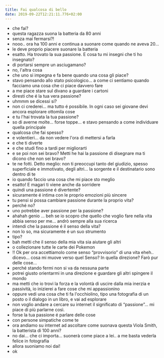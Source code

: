 ```yaml
---
title: Fai qualcosa di bello
date: 2019-09-22T12:21:11.776+02:00
---
```


- che fai?
- questa ragazza suona la batteria da 80 anni
- senza mai fermarsi?!
- nooo.. ora ha 100 anni e continua a suonare come quando ne aveva 20...
- le deve proprio piacere suonare la batteria
- esatto. Ha trovato la sua passione. E cosa tu mi insegni che ti ho insegnato?
- di portarsi sempre un asciugamano?
- no, l'altra cosa
- che uno si impegna e fa bene quando una cosa gli piace?
- stavo pensando allo stato psicologico... a come ci sentiamo quando facciamo una cosa che ci piace davvero fare
- a me piace stare sul divano a guardare i cartoni
- diresti che é la tua vera passione?
- uhmmm se dicessi si?
- non ci crederei... ma tutto é possibile. In ogni caso sei giovane devi ancora esplorare ottomila cose
- e tu l'hai trovata la tua passione?
- so di averne molte... forse toppe... e stavo pensando a come individuare quella principale
- qualcosa che fai spesso?
- e volentieri... da non vedere l'ora di mettersi a farla
- e che ti diverte
- e che studi fino a tardi per migliorarti
- e se poi non sei bravo? Metti he hai la passione di disegnare ma ti dicono che non sei bravo?
- te ne fotti. Detto meglio: non ti preoccupi tanto del giudizio, spesso superficiale e immotivato, degli altri... la sorgente e il destinatario sono dentro di te
- io quando faccio una cosa che mi piace sto meglio
- esatto! E magari ti viene anche da sorridere
- quindi una passione é divertente?
- sicuramente é intima con le proprio emozioni più sincere
- tu pensi si possa cambiare passione durante la proprio vita?
- perché no?
- uno potrebbe aver passione per la passione?
- ahahah genio ... beh se io scopro che quello che voglio fare nella vita abbia senso per me... andrò sempre alla sua ricerca
- intendi che la passione é il senso della vita?
- non lo so, ma sicuramente é un suo strumento
- tipo?
- bah metti che il senso della mia vita sia aiutare gli altri
- o collezionare tutte le carte dei Pokemon 
- !! Ok per ora accettiamolo come senso “provvisorio” di una vita eheh.. dicevo... cosa mi muove verso quel Senso? In quella direzione? Farò pur delle cose...
- perché stando fermi non si va da nessuna parte
- potrei giusto orientarmi in una direzione e guardare gli altri spingere il mondo
- ma metti che io trovi la forza e la volontà di uscire dalla mia inerzia e passività, io inizierei a fare cose che mi appassionino
- oppure vedi una cosa che ti fa l'occhiolino, tipo una fotografia di un posto o il dialogo in un libro, e vai ad esplorare
- non voglio andare a cercare su internet il significato di “passione”... mi piace di più parlarne così.
- forse la tua passione é parlare delle cose
- con persone simpatiche come te
- ora andiamo su internet ad ascoltare come suonava questa Viola Smith, la batterista di 100 anni?
- no dai... che ci importa... suonerà come piace a lei.. a me basta vederla felice in fotografia
- allora suoniamo noi dai!
- ok